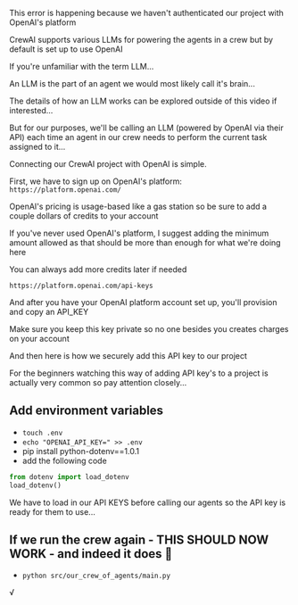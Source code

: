 This error is happening because we haven't authenticated our project with OpenAI's platform

CrewAI supports various LLMs for powering the agents in a crew but by default is set up to use OpenAI

If you're unfamiliar with the term LLM...

An LLM is the part of an agent we would most likely call it's brain...

The details of how an LLM works can be explored outside of this video if interested...

But for our purposes, we'll be calling an LLM (powered by OpenAI via their API) each time an agent in our crew needs to perform the current task assigned to it...

Connecting our CrewAI project with OpenAI is simple.

First, we have to sign up on OpenAI's platform: `https://platform.openai.com/`

OpenAI's pricing is usage-based like a gas station so be sure to add a couple dollars of credits to your account

If you've never used OpenAI's platform, I suggest adding the minimum amount allowed as that should be more than enough for what we're doing here

You can always add more credits later if needed

`https://platform.openai.com/api-keys`

And after you have your OpenAI platform account set up, you'll provision and copy an API_KEY

Make sure you keep this key private so no one besides you creates charges on your account

And then here is how we securely add this API key to our project

For the beginners watching this way of adding API key's to a project is actually very common so pay attention closely...

## Add environment variables

- `touch .env`
- `echo "OPENAI_API_KEY=" >> .env`
- pip install python-dotenv==1.0.1
- add the following code
```main.py
from dotenv import load_dotenv
load_dotenv()
```

We have to load in our API KEYS before calling our agents so the API key is ready for them to use...

## If we run the crew again - THIS SHOULD NOW WORK - and indeed it does 🤞

- `python src/our_crew_of_agents/main.py`

√
